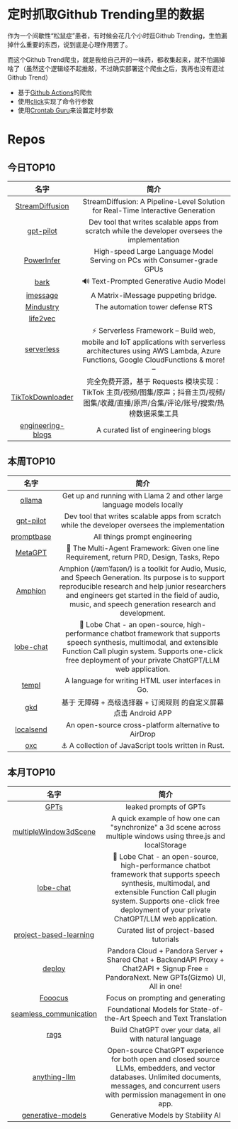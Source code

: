# 定时抓取Github Trending里的数据

作为一个间歇性“松鼠症”患者，有时候会花几个小时逛Github Trending，生怕漏掉什么重要的东西，说到底是心理作用罢了。

而这个Github Trend爬虫，就是我给自己开的一味药，都收集起来，就不怕漏掉啥了（虽然这个逻辑经不起推敲，不过确实部署这个爬虫之后，我再也没有逛过Github Trend）

* 基于[Github Actions](https://docs.github.com/en/actions)的爬虫
* 使用[click](https://github.com/pallets/click)实现了命令行参数
* 使用[Crontab Guru](https://crontab.guru/)来设置定时参数

# Repos
## 今日TOP10 
<!-- START OF DAILY_TOP10_REPOS -->
| 名字 | 简介 |
| :----: | :----: |
| [StreamDiffusion](https://github.com/cumulo-autumn/StreamDiffusion) | StreamDiffusion: A Pipeline-Level Solution for Real-Time Interactive Generation |
| [gpt-pilot](https://github.com/Pythagora-io/gpt-pilot) | Dev tool that writes scalable apps from scratch while the developer oversees the implementation |
| [PowerInfer](https://github.com/SJTU-IPADS/PowerInfer) | High-speed Large Language Model Serving on PCs with Consumer-grade GPUs |
| [bark](https://github.com/suno-ai/bark) | 🔊 Text-Prompted Generative Audio Model |
| [imessage](https://github.com/beeper/imessage) | A Matrix-iMessage puppeting bridge. |
| [Mindustry](https://github.com/Anuken/Mindustry) | The automation tower defense RTS |
| [life2vec](https://github.com/SocialComplexityLab/life2vec) |  |
| [serverless](https://github.com/serverless/serverless) | ⚡ Serverless Framework – Build web, mobile and IoT applications with serverless architectures using AWS Lambda, Azure Functions, Google CloudFunctions & more! – |
| [TikTokDownloader](https://github.com/JoeanAmier/TikTokDownloader) | 完全免费开源，基于 Requests 模块实现：TikTok 主页/视频/图集/原声；抖音主页/视频/图集/收藏/直播/原声/合集/评论/账号/搜索/热榜数据采集工具 |
| [engineering-blogs](https://github.com/kilimchoi/engineering-blogs) | A curated list of engineering blogs |
<!-- END OF DAILY_TOP10_REPOS -->

## 本周TOP10
<!-- START OF WEEKLY_TOP10_REPOS -->
| 名字 | 简介 |
| :----: | :----: |
| [ollama](https://github.com/jmorganca/ollama) | Get up and running with Llama 2 and other large language models locally |
| [gpt-pilot](https://github.com/Pythagora-io/gpt-pilot) | Dev tool that writes scalable apps from scratch while the developer oversees the implementation |
| [promptbase](https://github.com/microsoft/promptbase) | All things prompt engineering |
| [MetaGPT](https://github.com/geekan/MetaGPT) | 🌟 The Multi-Agent Framework: Given one line Requirement, return PRD, Design, Tasks, Repo |
| [Amphion](https://github.com/open-mmlab/Amphion) | Amphion (/æmˈfaɪən/) is a toolkit for Audio, Music, and Speech Generation. Its purpose is to support reproducible research and help junior researchers and engineers get started in the field of audio, music, and speech generation research and development. |
| [lobe-chat](https://github.com/lobehub/lobe-chat) | 🤖 Lobe Chat - an open-source, high-performance chatbot framework that supports speech synthesis, multimodal, and extensible Function Call plugin system. Supports one-click free deployment of your private ChatGPT/LLM web application. |
| [templ](https://github.com/a-h/templ) | A language for writing HTML user interfaces in Go. |
| [gkd](https://github.com/gkd-kit/gkd) | 基于 无障碍 + 高级选择器 + 订阅规则 的自定义屏幕点击 Android APP |
| [localsend](https://github.com/localsend/localsend) | An open-source cross-platform alternative to AirDrop |
| [oxc](https://github.com/oxc-project/oxc) | ⚓ A collection of JavaScript tools written in Rust. |
<!-- END OF WEEKLY_TOP10_REPOS -->

## 本月TOP10
<!-- START OF MONTHLY_TOP10_REPOS -->
| 名字 | 简介 |
| :----: | :----: |
| [GPTs](https://github.com/linexjlin/GPTs) | leaked prompts of GPTs |
| [multipleWindow3dScene](https://github.com/bgstaal/multipleWindow3dScene) | A quick example of how one can "synchronize" a 3d scene across multiple windows using three.js and localStorage |
| [lobe-chat](https://github.com/lobehub/lobe-chat) | 🤖 Lobe Chat - an open-source, high-performance chatbot framework that supports speech synthesis, multimodal, and extensible Function Call plugin system. Supports one-click free deployment of your private ChatGPT/LLM web application. |
| [project-based-learning](https://github.com/practical-tutorials/project-based-learning) | Curated list of project-based tutorials |
| [deploy](https://github.com/pandora-next/deploy) | Pandora Cloud + Pandora Server + Shared Chat + BackendAPI Proxy + Chat2API + Signup Free = PandoraNext. New GPTs(Gizmo) UI, All in one! |
| [Fooocus](https://github.com/lllyasviel/Fooocus) | Focus on prompting and generating |
| [seamless_communication](https://github.com/facebookresearch/seamless_communication) | Foundational Models for State-of-the-Art Speech and Text Translation |
| [rags](https://github.com/run-llama/rags) | Build ChatGPT over your data, all with natural language |
| [anything-llm](https://github.com/Mintplex-Labs/anything-llm) | Open-source ChatGPT experience for both open and closed source LLMs, embedders, and vector databases. Unlimited documents, messages, and concurrent users with permission management in one app. |
| [generative-models](https://github.com/Stability-AI/generative-models) | Generative Models by Stability AI |
<!-- END OF MONTHLY_TOP10_REPOS -->
